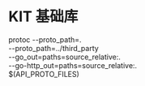 # KIT 基础库
protoc --proto_path=. \
--proto_path=../third_party \
--go_out=paths=source_relative:. \
--go-http_out=paths=source_relative:. \
$(API_PROTO_FILES)